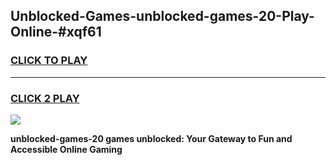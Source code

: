 
## Unblocked-Games-unblocked-games-20-Play-Online-#xqf61
<h3>
<a href="https://premium.freeplayer.one?title=unblocked-games-20&ref=27F">CLICK TO PLAY</a></h3>
<hr>

<h3>
<a href="https://premium.freeplayer.one?title=unblocked-games-20&ref=27F">CLICK 2 PLAY</a>
  
</h3>

<a href="https://premium.freeplayer.one?title=unblocked-games-20&ref=27F"><img src="https://clearcache.store/games.png"></a>


**unblocked-games-20 games unblocked: Your Gateway to Fun and Accessible Online Gaming**
